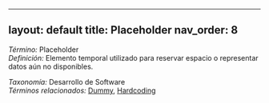 
---
layout: default
title: Placeholder
nav_order: 8
---

*Término:* Placeholder  
*Definición:* Elemento temporal utilizado para reservar espacio o representar datos aún no disponibles.

*Taxonomía:* Desarrollo de Software  
*Términos relacionados:* [Dummy](https://maleniski.github.io/diccionario-angl-tec-mx/docs/alfabeticamente/D/dummy/), [Hardcoding](https://maleniski.github.io/diccionario-angl-tec-mx/docs/alfabeticamente/H/hardcoding/)
